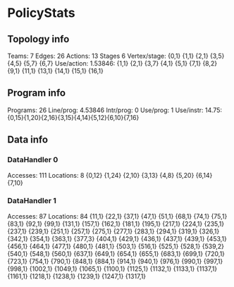 # PolicyStats
## Topology info
Teams:		7
Edges:		26
Actions:	13
Stages		6
Vertex/stage:	{0,1} {1,1} {2,1} {3,5} {4,5} {5,7} {6,7} 
Use/action:	1.53846: {1,1} {2,1} {3,7} {4,1} {5,1} {7,1} {8,2} {9,1} {11,1} {13,1} {14,1} {15,1} {16,1} 

## Program info
Programs:	26
Line/prog:	4.53846
Intr/prog:	0
Use/prog:	1
Use/instr:	14.75: {0,15}{1,20}{2,16}{3,15}{4,14}{5,12}{6,10}{7,16}

## Data info

### DataHandler 0
Accesses:	111
Locations:	8
{0,12} {1,24} {2,10} {3,13} {4,8} {5,20} {6,14} {7,10} 

### DataHandler 1
Accesses:	87
Locations:	84
{11,1} {22,1} {37,1} {47,1} {51,1} {68,1} {74,1} {75,1} {83,1} {92,1} {99,1} {131,1} {157,1} {162,1} {181,1} {195,1} {217,1} {224,1} {235,1} {237,1} {239,1} {251,1} {257,1} {275,1} {277,1} {283,1} {294,1} {319,1} {326,1} {342,1} {354,1} {363,1} {377,3} {404,1} {429,1} {436,1} {437,1} {439,1} {453,1} {456,1} {464,1} {477,1} {480,1} {481,1} {503,1} {516,1} {525,1} {528,1} {539,2} {540,1} {548,1} {560,1} {637,1} {649,1} {654,1} {655,1} {683,1} {699,1} {720,1} {723,1} {754,1} {790,1} {848,1} {884,1} {914,1} {940,1} {976,1} {990,1} {997,1} {998,1} {1002,1} {1049,1} {1065,1} {1100,1} {1125,1} {1132,1} {1133,1} {1137,1} {1161,1} {1218,1} {1238,1} {1239,1} {1247,1} {1317,1} 
